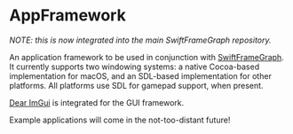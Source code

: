 # AppFramework

_NOTE: this is now integrated into the main SwiftFrameGraph repository._

An application framework to be used in conjunction with [SwiftFrameGraph](https://github.com/troughton/SwiftFrameGraph). It currently supports two windowing systems: a native Cocoa-based implementation for macOS, and an SDL-based implementation for other platforms. All platforms use SDL for gamepad support, when present.

[Dear ImGui](https://github.com/ocornut/ImGui) is integrated for the GUI framework.

Example applications will come in the not-too-distant future!

